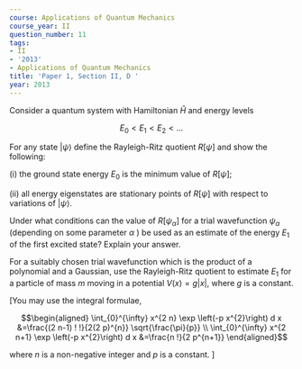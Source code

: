 ```yaml
---
course: Applications of Quantum Mechanics
course_year: II
question_number: 11
tags:
- II
- '2013'
- Applications of Quantum Mechanics
title: 'Paper 1, Section II, D '
year: 2013
---
```




Consider a quantum system with Hamiltonian $\widehat{H}$ and energy levels

$$E_{0}<E_{1}<E_{2}<\ldots$$

For any state $|\psi\rangle$ define the Rayleigh-Ritz quotient $R[\psi]$ and show the following:

(i) the ground state energy $E_{0}$ is the minimum value of $R[\psi]$;

(ii) all energy eigenstates are stationary points of $R[\psi]$ with respect to variations of $|\psi\rangle$.

Under what conditions can the value of $R\left[\psi_{\alpha}\right]$ for a trial wavefunction $\psi_{\alpha}$ (depending on some parameter $\alpha$ ) be used as an estimate of the energy $E_{1}$ of the first excited state? Explain your answer.

For a suitably chosen trial wavefunction which is the product of a polynomial and a Gaussian, use the Rayleigh-Ritz quotient to estimate $E_{1}$ for a particle of mass $m$ moving in a potential $V(x)=g|x|$, where $g$ is a constant.

[You may use the integral formulae,

$$\begin{aligned}
\int_{0}^{\infty} x^{2 n} \exp \left(-p x^{2}\right) d x &=\frac{(2 n-1) ! !}{2(2 p)^{n}} \sqrt{\frac{\pi}{p}} \\
\int_{0}^{\infty} x^{2 n+1} \exp \left(-p x^{2}\right) d x &=\frac{n !}{2 p^{n+1}}
\end{aligned}$$

where $n$ is a non-negative integer and $p$ is a constant. ]